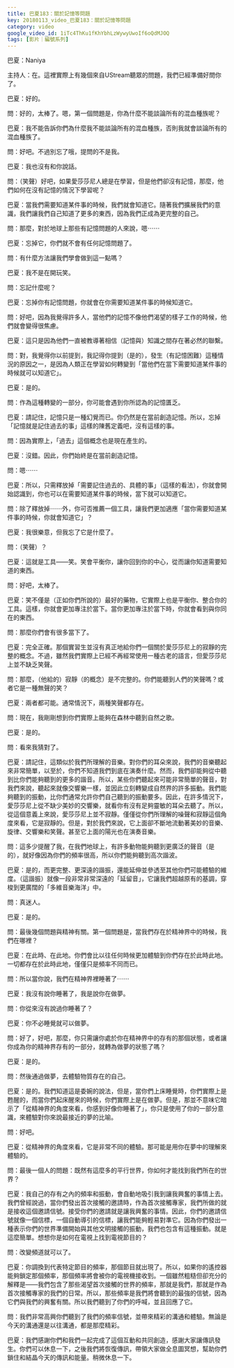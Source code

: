 ```yaml
---
title: 巴夏183：關於記憶等問題
key: 20180113_video_巴夏183：關於記憶等問題
category: video
google_video_id: 1iTc4ThKu1fKhYbhLzWywyUwoIf6oQdMJOQ
tags: [影片｜編號系列]
---
```


巴夏：Naniya

主持人：在。這裡實際上有幾個來自UStream聽眾的問題，我們已經準備好問你了。

巴夏：好的。

問：好的，太棒了。嗯，第一個問題是，你為什麼不能談論所有的混血種族呢？

巴夏：我不能告訴你們為什麼我不能談論所有的混血種族，否則我就會談論所有的混血種族了。

問：好吧。不過別忘了哦，提問的不是我。

巴夏：我也沒有和你說話。

問：（笑聲）好吧，如果愛莎莎尼人總是在學習，但是他們卻沒有記憶，那麼，他們如何在沒有記憶的情況下學習呢？

巴夏：當我們需要知道某件事的時候，我們就會知道它。隨著我們擴展我們的意識，我們讓我們自己知道了更多的東西，因為我們正成為更完整的自己。

問：那麼，對於地球上那些有記憶問題的人來說，嗯⋯⋯

巴夏：忘掉它，你們就不會有任何記憶問題了。

問：有什麼方法讓我們學會做到這一點嗎？

巴夏：我不是在開玩笑。

問：忘記什麼呢？

巴夏：忘掉你有記憶問題，你就會在你需要知道某件事的時候知道它。

問：好吧，因為我覺得許多人，當他們的記憶不像他們渴望的樣子工作的時候，他們就會變得很焦慮。

巴夏：這只是因為他們一直被教導著相信（記憶與）知識之間存在著必然的聯繫。

問：對，我覺得你以前提到，我記得你提到（是的），發生（有記憶困難）這種情況的原因之一，是因為人類正在學習如何轉變到「當他們在當下需要知道某件事的時候就可以知道它」。

巴夏：是的。

問：作為這種轉變的一部分，你可能會遇到你所認為的記憶匱乏。

巴夏：請記住，記憶只是一種幻覺而已。你仍然是在當前創造記憶。所以，忘掉「記憶就是記住過去的事」這樣的陳舊定義吧，沒有這樣的事。

問：因為實際上，「過去」這個概念也是現在產生的。

巴夏：沒錯。因此，你們始終是在當前創造記憶。

問：嗯⋯⋯

巴夏：所以，只需釋放掉「需要記住過去的、具體的事」（這樣的看法），你就會開始認識到，你也可以在需要知道某件事的時候，當下就可以知道它。

問：除了釋放掉⋯⋯外，你可否推薦一個工具，讓我們更加適應「當你需要知道某件事的時候，你就會知道它」？

巴夏：我很樂意，但我忘了它是什麼了。

問：（笑聲）？

巴夏：這就是工具——笑。笑會平衡你，讓你回到你的中心，從而讓你知道需要知道的東西。

問：好吧，太棒了。

巴夏：笑不僅是（正如你們所說的）最好的藥物，它實際上也是平衡你、整合你的工具。這樣，你就會更加專注於當下。當你更加專注於當下時，你就會看到與你同在的東西。

問：那麼你們會有很多當下了。

巴夏：完全正確。那個實習生並沒有真正地給你們一個關於愛莎莎尼上的寂靜的完整的概念。不過，雖然我們實際上已經不再經常使用一種古老的語言，但愛莎莎尼上並不缺乏笑聲。

問：那麼，（他給的）寂靜（的概念）是不完整的。你們能聽到人們的笑聲嗎？或者它是一種無聲的笑？

巴夏：兩者都可能。通常情況下，兩種笑聲都存在。

問：現在，我剛剛想到你們實際上能夠在森林中聽到自然之歌。

巴夏：是的。

問：看來我猜對了。

巴夏：請記住，這類似於我們所理解的音樂。對你們的耳朵來說，我們的音樂聽起來非常簡單，以至於，你們不知道我們到底在演奏什麼。然而，我們卻能夠從中聽到比你們能夠聽到的更多的諧音。所以，某些你們聽起來可能非常簡單的聲音，對我們來說，聽起來就像交響樂一樣，並因此立刻轉變成自然界的許多振動。我們能夠聽到的振動，比你們通常允許你們自己聽到的振動要多。因此，在許多情況下，愛莎莎尼上從不缺少美妙的交響樂，就看你有沒有足夠靈敏的耳朵去聽了。所以，從這個意義上來說，愛莎莎尼上並不寂靜。僅僅從你們所理解的噪聲和寂靜這個角度來看，它是寂靜的。但是，對於我們來說，它上面卻不斷地流動著美妙的音樂、旋律、交響樂和笑聲。甚至它上面的陽光也在演奏音樂。

問：這多少提醒了我，在我們地球上，有許多動物能夠聽到更廣泛的聲音（是的），就好像因為你們的頻率很高，所以你們能夠聽到高次諧波。

巴夏：是的，而更完整、更深遠的諧振，還能延伸並參透至其他你們可能體驗的維度。（這諧振）就像一段非常非常深遠的「延留音」，它讓我們超越原有的基調，穿梭到更廣闊的「多維音樂海洋」中。

問：真迷人。

巴夏：是的。

問：最後幾個問題與精神有關。第一個問題是，當我們存在於精神界中的時候，我們在哪裡？

巴夏：在此時、在此地。你們會比以往任何時候更加體驗到你們存在於此時此地。一切都存在於此時此地，僅僅只是頻率不同而已。

問：所以當你說，我們在精神界裡睡著了⋯⋯

巴夏：我沒有說你睡著了，我是說你在做夢。

問：你從來沒有說過你睡著了？

巴夏：你不必睡覺就可以做夢。

問：好了，好吧，那麼，你只需讓你處於你在精神界中的存有的那個狀態，或者讓你成為你的精神界存有的一部分，就轉為做夢的狀態了嗎？

巴夏：是的。

問：然後通過做夢，去體驗物質存在的自己。

巴夏：是的。我們知道這是委婉的說法，但是，當你們上床睡覺時，你們實際上是甦醒的，而當你們起床醒來的時候，你們實際上是在做夢。但是，那並不意味它暗示了「從精神界的角度來看，你感到好像你睡著了」，你只是使用了你的一部分意識，來體驗對你來說最接近的夢的比喻。

問：好吧。

巴夏：從精神界的角度來看，它是非常不同的體驗。那可能是用你在夢中的理解來體驗的。

問：最後一個人的問題：既然有這麼多的平行世界，你如何才能找到我們所在的世界？

巴夏：我自己的存有之內的頻率和振動，會自動地吸引我到讓我興奮的事情上去。我們曾經說過，當你們發出首次接觸的邀請時，作為首次接觸專家，我們所做的就是接收這個邀請信號。接受你們的邀請就是讓我興奮的事情。因此，你們的邀請信號就像一個信標，一個自動導引的信標，讓我們能夠輕易對準它。因為你們發出一種表示你們的世界準備開始與其他文明接觸的振動，我們也包含有這種振動。就是這麼簡單。想想你是如何在電視上找到電視節目的？

問：改變頻道就可以了。

巴夏：你調換到代表特定節目的頻率，那個節目就出現了。所以，如果你的遙控器能夠鎖定那個頻率，那個頻率將會被你的電視機接收到。一個雖然粗糙但卻充分的解釋是——我們包含了那些渴望首次接觸的世界的頻率，那就是我們，那就是作為首次接觸專家的我們的日常。所以，那些頻率是我們將會聽到的最強的信號，因為它們與我們的興奮有關。所以我們聽到了你們的呼喊，並且回應了它。

問：我們非常高興你們聽到了我們的頻率信號，並帶來精彩的溝通和體驗。無論是今天的溝通還是以往溝通，都是那麼精彩。

巴夏：我們感謝你們和我們一起完成了這個互動和共同創造，感謝大家讓傳訊發生。你們可以休息一下，之後我們將恢復傳訊，帶領大家做全息圖冥想，幫助你們鎖住和結晶今天的傳訊和能量。稍微休息一下。
